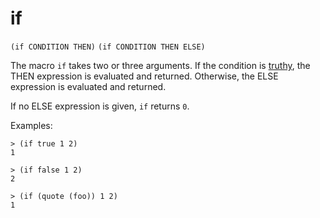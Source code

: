 # if

`(if CONDITION THEN)`
`(if CONDITION THEN ELSE)`

The macro `if` takes two or three arguments. If the condition is
[truthy](Boolean-Truthy.md), the THEN expression is evaluated and
returned. Otherwise, the ELSE expression is evaluated and returned.

If no ELSE expression is given, `if` returns `0`.

Examples:

    > (if true 1 2)
    1

    > (if false 1 2)
    2

    > (if (quote (foo)) 1 2)
    1

